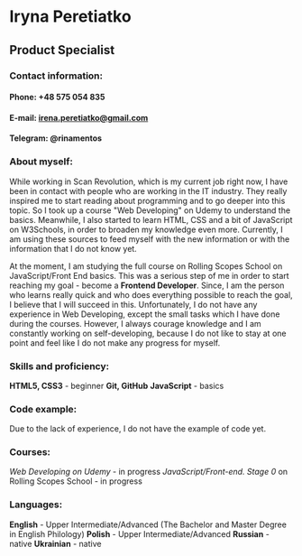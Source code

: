 # Iryna Peretiatko

## Product Specialist

### Contact information:

#### Phone: +48 575 054 835
#### E-mail: irena.peretiatko@gmail.com
#### Telegram: @rinamentos



### About myself:
While working in Scan Revolution, which is my current job right now, I have been in contact with people who are working in the IT industry.
They really inspired me to start reading about programming and to go deeper into this topic. So I took up a course "Web Developing" on Udemy to understand the basics. 
Meanwhile, I also started to learn HTML, CSS and a bit of JavaScript on W3Schools, in order to broaden my knowledge even more. 
Currently, I am using these sources to feed myself with the new information or with the information that I do not know yet. 


At the moment, I am studying the full course on Rolling Scopes School on JavaScript/Front End basics. 
This was a serious step of me in order to start reaching my goal - become a **Frontend Developer**. 
Since, I am the person who learns really quick and who does everything possible to reach the goal, I believe that I will succeed in this.
Unfortunately, I do not have any experience in Web Developing, except the small tasks which I have done during the courses. 
However, I always courage knowledge and I am constantly working on self-developing, because I do not like to stay at one point and feel like I do not make any progress for 
myself.


### Skills and proficiency:
**HTML5, CSS3** - beginner
**Git, GitHub**
**JavaScript** - basics

### Code example:
Due to the lack of experience, I do not have the example of code yet.


### Courses:
*Web Developing on Udemy* - in progress
*JavaScript/Front-end. Stage 0* on Rolling Scopes School - in progress

### Languages:
**English** - Upper Intermediate/Advanced (The Bachelor and Master Degree in English Philology)
**Polish** - Upper Intermediate/Advanced
**Russian** - native
**Ukrainian** - native
